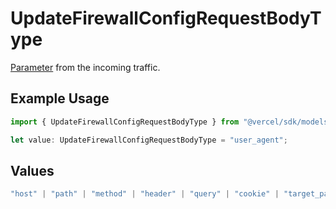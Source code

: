 # UpdateFirewallConfigRequestBodyType

[Parameter](https://vercel.com/docs/security/vercel-waf/rule-configuration#parameters) from the incoming traffic.

## Example Usage

```typescript
import { UpdateFirewallConfigRequestBodyType } from "@vercel/sdk/models/updatefirewallconfigop.js";

let value: UpdateFirewallConfigRequestBodyType = "user_agent";
```

## Values

```typescript
"host" | "path" | "method" | "header" | "query" | "cookie" | "target_path" | "raw_path" | "ip_address" | "region" | "protocol" | "scheme" | "environment" | "user_agent" | "geo_continent" | "geo_country" | "geo_country_region" | "geo_city" | "geo_as_number" | "ja4_digest" | "ja3_digest" | "rate_limit_api_id"
```